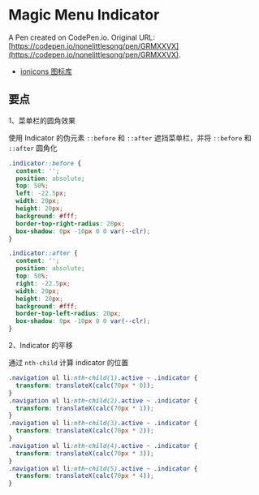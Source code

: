 # Magic Menu Indicator

A Pen created on CodePen.io. Original URL: [https://codepen.io/nonelittlesong/pen/GRMXXVX](https://codepen.io/nonelittlesong/pen/GRMXXVX).

- [ionicons 图标库](https://ionic.io/ionicons)

## 要点

1、菜单栏的圆角效果

使用 Indicator 的伪元素 `::before` 和 `::after` 遮挡菜单栏，并将 `::before` 和 `::after` 圆角化

```css
.indicator::before {
  content: '';
  position: absolute;
  top: 50%;
  left: -22.5px;
  width: 20px;
  height: 20px;
  background: #fff;
  border-top-right-radius: 20px;
  box-shadow: 0px -10px 0 0 var(--clr);
}

.indicator::after {
  content: '';
  position: absolute;
  top: 50%;
  right: -22.5px;
  width: 20px;
  height: 20px;
  background: #fff;
  border-top-left-radius: 20px;
  box-shadow: 0px -10px 0 0 var(--clr);
}
```

2、Indicator 的平移

通过 `nth-child` 计算 indicator 的位置

```css
.navigation ul li:nth-child(1).active ~ .indicator {
  transform: translateX(calc(70px * 0));
}
.navigation ul li:nth-child(2).active ~ .indicator {
  transform: translateX(calc(70px * 1));
}
.navigation ul li:nth-child(3).active ~ .indicator {
  transform: translateX(calc(70px * 2));
}
.navigation ul li:nth-child(4).active ~ .indicator {
  transform: translateX(calc(70px * 3));
}
.navigation ul li:nth-child(5).active ~ .indicator {
  transform: translateX(calc(70px * 4));
}
```

